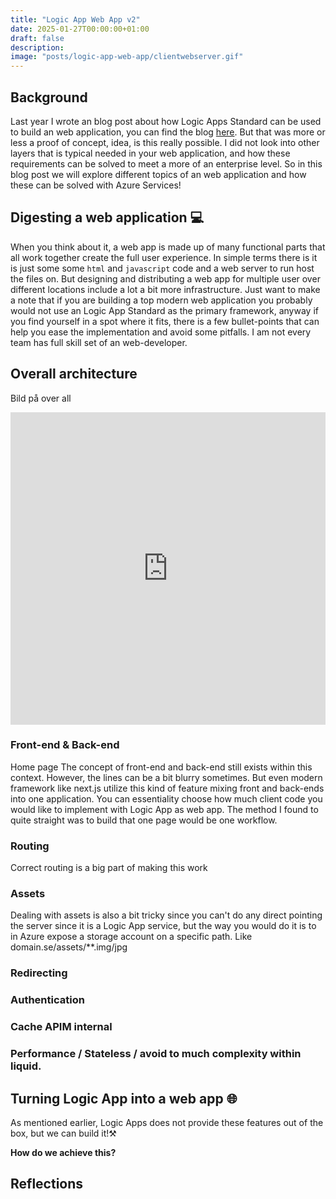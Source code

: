 ```yaml
---
title: "Logic App Web App v2"
date: 2025-01-27T00:00:00+01:00
draft: false
description: 
image: "posts/logic-app-web-app/clientwebserver.gif"
---
```



## Background
Last year I wrote an blog post about how Logic Apps Standard can be used to build an web application, you can find the blog [here](/posts/logic-app-web-app). But that was more or less a proof of concept, idea, is this really possible. I did not look into other layers that is typical needed in your web application, and how these requirements can be solved to meet a more of an enterprise level. So in this blog post we will explore different topics of an web application and how these can be solved with Azure Services! 

## Digesting a web application 💻
When you think about it, a web app is made up of many functional parts that all work together create the full user experience. In simple terms there is it is just some some `html` and `javascript` code and a web server to run host the files on. But designing and distributing a web app for multiple user over different locations include a lot a bit more infrastructure. Just want to make a note that if you are building a top modern web application you probably would not use an Logic App Standard as the primary framework, anyway if you find yourself in a spot where it fits, there is a few bullet-points that can help you ease the implementation and avoid some pitfalls. I am not every team has full skill set of an web-developer.  
## Overall architecture
Bild på over all 

<embed height="500px" width="100%" src="https://antonidag.github.io/flowitec/?data=%7B%22nodes%22%3A%5B%7B%22id%22%3A%22Application%20Gateway-1%22%2C%22label%22%3A%22Application%20Gateway%22%2C%22title%22%3A%22domain.se%22%2C%22x%22%3A322.0459235943043%2C%22y%22%3A144.29018314501627%7D%2C%7B%22id%22%3A%22Page-4%22%2C%22label%22%3A%22Page%22%2C%22title%22%3A%22adim%22%2C%22x%22%3A556.7022779803369%2C%22y%22%3A474.7856466930928%7D%2C%7B%22id%22%3A%22Page-5%22%2C%22label%22%3A%22Page%22%2C%22title%22%3A%22main%22%2C%22x%22%3A322.22708372407885%2C%22y%22%3A471.7607082864877%7D%2C%7B%22id%22%3A%22Page-6%22%2C%22label%22%3A%22Page%22%2C%22title%22%3A%22login%22%2C%22x%22%3A81.58592855522625%2C%22y%22%3A471.1559756278914%7D%2C%7B%22id%22%3A%22Logic%20App-5%22%2C%22label%22%3A%22Logic%20App%22%2C%22title%22%3A%22Logic%20App%22%2C%22x%22%3A321.6307309491443%2C%22y%22%3A612.4713008777226%7D%2C%7B%22id%22%3A%22API%20Management-6%22%2C%22label%22%3A%22API%20Management%22%2C%22title%22%3A%22myApim%22%2C%22x%22%3A322.4067241967431%2C%22y%22%3A288.1743103700328%7D%5D%2C%22edges%22%3A%5B%5D%7D">

### Front-end & Back-end
Home page 
The concept of front-end and back-end still exists within this context. However, the lines can be a bit blurry sometimes. But even modern framework like next.js utilize this kind of feature mixing front and back-ends into one application. You can essentiality choose how much client code you would like to implement with Logic App as web app. The method I found to quite straight was to build that one page would be one workflow. 

### Routing
Correct routing is a big part of making this work
### Assets 
Dealing with assets is also a bit tricky since you can't do any direct pointing the server since it is a Logic App service, but the way you would do it is to in Azure expose a storage account on a specific path. Like domain.se/assets/**.img/jpg 

### Redirecting

### Authentication

### Cache APIM internal

### Performance / Stateless / avoid to much complexity within liquid.


## Turning Logic App into a web app 🌐
As mentioned earlier, Logic Apps does not provide these features out of the box, but we can build it!⚒️

**How do we achieve this?**



## Reflections
